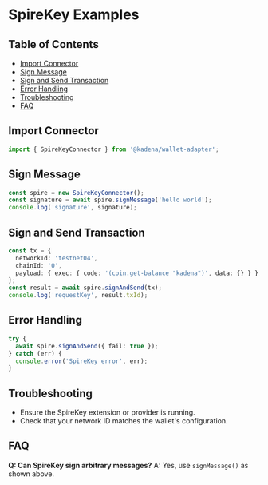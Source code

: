 # SpireKey Examples

## Table of Contents
- [Import Connector](#import-connector)
- [Sign Message](#sign-message)
- [Sign and Send Transaction](#sign-and-send-transaction)
- [Error Handling](#error-handling)
- [Troubleshooting](#troubleshooting)
- [FAQ](#faq)

## Import Connector
```ts
import { SpireKeyConnector } from '@kadena/wallet-adapter';
```

## Sign Message
```ts
const spire = new SpireKeyConnector();
const signature = await spire.signMessage('hello world');
console.log('signature', signature);
```

## Sign and Send Transaction
```ts
const tx = {
  networkId: 'testnet04',
  chainId: '0',
  payload: { exec: { code: '(coin.get-balance "kadena")', data: {} } },
};
const result = await spire.signAndSend(tx);
console.log('requestKey', result.txId);
```

## Error Handling
```ts
try {
  await spire.signAndSend({ fail: true });
} catch (err) {
  console.error('SpireKey error', err);
}
```

## Troubleshooting
- Ensure the SpireKey extension or provider is running.
- Check that your network ID matches the wallet's configuration.

## FAQ
**Q: Can SpireKey sign arbitrary messages?**
A: Yes, use `signMessage()` as shown above.
